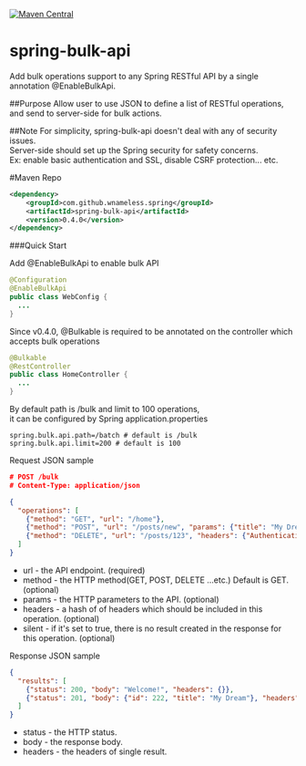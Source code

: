 [![Maven Central](https://maven-badges.herokuapp.com/maven-central/com.github.wnameless.spring/spring-bulk-api/badge.svg)](https://maven-badges.herokuapp.com/maven-central/com.github.wnameless.spring/spring-bulk-api)

spring-bulk-api
=============
Add bulk operations support to any Spring RESTful API by a single annotation @EnableBulkApi.

##Purpose
Allow user to use JSON to define a list of RESTful operations,<br />
and send to server-side for bulk actions.

##Note
For simplicity, spring-bulk-api doesn't deal with any of security issues.<br />
Server-side should set up the Spring security for safety concerns.<br />
Ex: enable basic authentication and SSL, disable CSRF protection... etc.

#Maven Repo
```xml
<dependency>
	<groupId>com.github.wnameless.spring</groupId>
	<artifactId>spring-bulk-api</artifactId>
	<version>0.4.0</version>
</dependency>
```


###Quick Start

Add @EnableBulkApi to enable bulk API
```java
@Configuration
@EnableBulkApi
public class WebConfig {
  ...
}
```

Since v0.4.0, @Bulkable is required to be annotated on the controller which accepts bulk operations
```java
@Bulkable
@RestController
public class HomeController {
  ...
}
```

By default path is /bulk and limit to 100 operations,<br />
it can be configured by Spring application.properties
```properties
spring.bulk.api.path=/batch # default is /bulk
spring.bulk.api.limit=200 # default is 100
```

Request JSON sample
```json
# POST /bulk
# Content-Type: application/json

{
  "operations": [
    {"method": "GET", "url": "/home"},
    {"method": "POST", "url": "/posts/new", "params": {"title": "My Dream"}},
    {"method": "DELETE", "url": "/posts/123", "headers": {"Authentication": "Basic ..."}}
  ]
}

```
+ url - the API endpoint. (required)
+ method - the HTTP method(GET, POST, DELETE ...etc.) Default is GET. (optional)
+ params - the HTTP parameters to the API. (optional)
+ headers - a hash of of headers which should be included in this operation. (optional)
+ silent - if it's set to true, there is no result created in the response for this operation. (optional)

Response JSON sample
```json
{
  "results": [
    {"status": 200, "body": "Welcome!", "headers": {}},
    {"status": 201, "body": {"id": 222, "title": "My Dream"}, "headers": {}}
  ]
}
```
+ status - the HTTP status.
+ body - the response body.
+ headers - the headers of single result.
